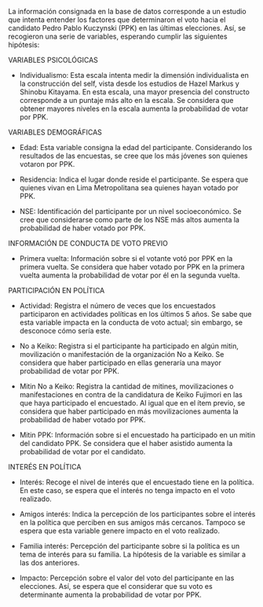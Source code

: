La información consignada en la base de datos corresponde a un estudio que intenta entender los factores que determinaron el voto hacia el candidato Pedro Pablo Kuczynski (PPK) en las últimas elecciones. Así, se recogieron una serie de variables, esperando cumplir las siguientes hipótesis: 


VARIABLES PSICOLÓGICAS

* Individualismo: Esta escala intenta medir la dimensión individualista en la construcción del self, vista desde los estudios de Hazel Markus y Shinobu Kitayama. En esta escala, una mayor presencia del constructo corresponde a un puntaje más alto en la escala. Se considera que obtener mayores niveles en la escala aumenta la probabilidad de votar por PPK.


VARIABLES DEMOGRÁFICAS

* Edad: Esta variable consigna la edad del participante. Considerando los resultados de las encuestas, se cree que los más jóvenes son quienes votaron por PPK. 

* Residencia: Indica el lugar donde reside el participante. Se espera que quienes vivan en Lima Metropolitana sea quienes hayan votado por PPK. 

* NSE: Identificación del participante por un nivel socioeconómico. Se cree que considerarse como parte de los NSE más altos aumenta la probabilidad de haber votado por PPK. 


INFORMACIÓN DE CONDUCTA DE VOTO PREVIO

* Primera vuelta: Información sobre si el votante votó por PPK en la primera vuelta. Se considera que haber votado por PPK en la primera vuelta aumenta la probabilidad de votar por él en la segunda vuelta. 


PARTICIPACIÓN EN POLÍTICA 

* Actividad: Registra el número de veces que los encuestados participaron en actividades políticas en los últimos 5 años. Se sabe que esta variable impacta en la conducta de voto actual; sin embargo, se desconoce cómo sería este. 

* No a Keiko: Registra si el participante ha participado en algún mitin, movilización o manifestación de la organización No a Keiko. Se considera que haber participado en ellas generaría una mayor probabilidad de votar por PPK.

* Mitin No a Keiko: Registra la cantidad de mitines, movilizaciones o manifestaciones en contra de la candidatura de Keiko Fujimori en las que haya participado el encuestado. Al igual que en el ítem previo, se considera que haber participado en más movilizaciones aumenta la probabilidad de haber votado por PPK. 

* Mitin PPK: Información sobre si el encuestado ha participado en un mitin del candidato PPK. Se considera que el haber asistido aumenta la probabilidad de votar por el candidato. 


INTERÉS EN POLÍTICA

* Interés: Recoge el nivel de interés que el encuestado tiene en la política. En este caso, se espera que el interés no tenga impacto en el voto realizado. 

* Amigos interés: Indica la percepción de los participantes sobre el interés en la política que perciben en sus amigos más cercanos. Tampoco se espera que esta variable genere impacto en el voto realizado. 

* Familia interés: Percepción del participante sobre si la política es un tema de interés para su familia. La hipótesis de la variable es similar a las dos anteriores. 

* Impacto: Percepción sobre el valor del voto del participante en las elecciones. Así, se espera que el considerar que su voto es determinante aumenta la probabilidad de votar por PPK. 


